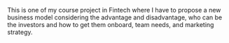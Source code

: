 This is one of my course project in Fintech where I have to propose a new business model considering the advantage and disadvantage, who can be the investors and how to get them onboard, team needs, and marketing strategy.
